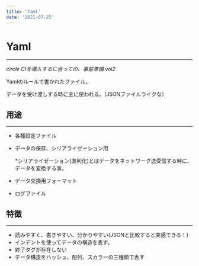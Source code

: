 ```yaml
---
title: 'Yaml'
date: '2021-07-25'
---
```


# Yaml
---

*circle CIを導入するに合っての、事前準備 vol2*

Yamlのルールで書かれたファイル。

データを受け渡しする時に主に使われる。(JSONファイルライクな）

## 用途

---

- 各種設定ファイル
- データの保存、シリアライゼーション用

    *シリアライゼーション(直列化)とはデータをネットワーク送受信する時に、データを変換する事。

- データ交換用フォーマット
- ログファイル

## 特徴

---

- 読みやすく、書きやすい、分かりやすい(JSONと比較すると実感できる！)
- インデントを使ってデータの構造を表す。
- 終了タグが存在しない
- データ構造をハッシュ、配列、スカラーの三種類で表す